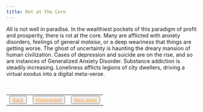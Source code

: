 ```yaml
---
title: Rot at the Core
---
```

All is not well in paradise. In the wealthiest pockets of this paradigm of profit and prosperity, there is rot at the core. Many are afflicted with anxiety disorders, feelings of general _malaise_, or a deep weariness that things are getting worse. The ghost of uncertainty is haunting the dreary mansion of human civilization. Cases of depression and suicide are on the rise, and so are instances of Generalized Anxiety Disorder. Substance addiction is steadily increasing. Loneliness afflicts legions of city dwellers, driving a virtual exodus into a digital meta-verse.

<table> 
  <tr>  
    <td><button type="button"><a href="/first-person-shooter" style="color: #f5993d">Back</a></button></td>  
    <td><button type="button"><a href="/hypergraph" style="color: #f5993d">Hypergraph</a></button></td>   
    <td><button type="button"><a href="/shoshana-zuboff-quote" style="color: #f5993d">Next page</a></button> </td>  
  </tr>   
</table>